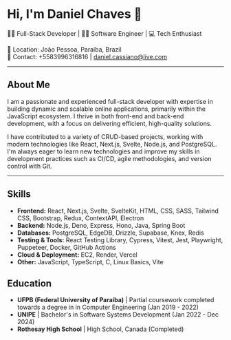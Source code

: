 # Hi, I'm Daniel Chaves 👋

👨‍💻 Full-Stack Developer | 🧑‍💻 Software Engineer | 💻 Tech Enthusiast

🔹 Location: João Pessoa, Paraíba, Brazil  
🔹 Contact: +5583996316816 | daniel.cassiano@live.com

---

## About Me

I am a passionate and experienced full-stack developer with expertise in building dynamic and scalable online applications, primarily within the JavaScript ecosystem. I thrive in both front-end and back-end development, with a focus on delivering efficient, high-quality solutions.

I have contributed to a variety of CRUD-based projects, working with modern technologies like React, Next.js, Svelte, Node.js, and PostgreSQL. I'm always eager to learn new technologies and improve my skills in development practices such as CI/CD, agile methodologies, and version control with Git.

---

## Skills

- **Frontend:** React, Next.js, Svelte, SvelteKit, HTML, CSS, SASS, Tailwind CSS, Bootstrap, Redux, ContextAPI, Electron
- **Backend:** Node.js, Deno, Express, Hono, Java, Spring Boot
- **Databases:** PostgreSQL, EdgeDB, Drizzle, Supabase, Knex, Redis
- **Testing & Tools:** React Testing Library, Cypress, Vitest, Jest, Playwright, Puppeteer, Docker, GitHub Actions
- **Cloud & Deployment:** EC2, Render, Vercel
- **Other:** JavaScript, TypeScript, C, Linux Basics, Vite

## Education

- **UFPB (Federal University of Paraíba)** | Partial coursework completed towards a degree in in Computer Engineering  (Jan 2019 - 2022)
- **UNIPE** | Bachelor's in Software Systems Development (Jan 2022 - Dec 2024)
- **Rothesay High School** | High School, Canada (Completed)
